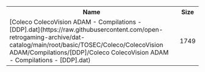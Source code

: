 <table>
<tr><th>Name</th><th>Size</th></tr>
<tr><td>[Coleco ColecoVision ADAM - Compilations - [DDP].dat](https://raw.githubusercontent.com/open-retrogaming-archive/dat-catalog/main/root/basic/TOSEC/Coleco/ColecoVision ADAM/Compilations/[DDP]/Coleco ColecoVision ADAM - Compilations - [DDP].dat)</td><td>1749</td></tr>
</table>
